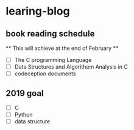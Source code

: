 # learing-blog
## book reading schedule

** This will achieve at the end of February **
- [ ] The C programming Language
- [ ] Data Structures and Algorithem Analysis in C
- [ ] codeception documents

## 2019 goal

- [ ] C
- [ ] Python
- [ ] data structure